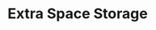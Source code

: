 ---
title: "Extra Space Storage"
url: /vancouver/extra-space-storage-southeast-165th-avenue/
shop: storage rental
---
